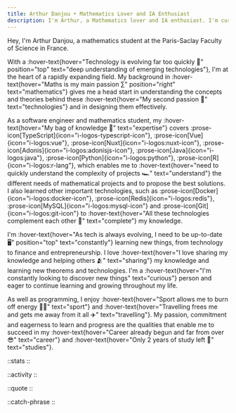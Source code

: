 ```yaml
---
title: Arthur Danjou • Mathematics Lover and IA Enthusiast
description: I'm Arthur, a Mathematics lover and IA enthusiast. I'm currently studying at the University of Paris-Saclay. I'm passionate about Mathematics, Computer Science, and Artificial Intelligence.
---
```


Hey, I'm Arthur Danjou, a mathematics student at the Paris-Saclay Faculty of Science in France.

With a :hover-text{hover="Technology is evolving far too quickly 🤯" position="top" text="deep understanding of emerging technologies"}, I'm at the heart of a rapidly expanding field. My background in :hover-text{hover="Maths is my main passion ∑" position="right" text="mathematics"} gives me a head start in
understanding the
concepts and theories behind these :hover-text{hover="My second passion 📱" text="technologies"} and in designing them
effectively.

As a software engineer and mathematics student, my :hover-text{hover="My bag of knowledge 🎒" text="expertise"} covers
:prose-icon[TypeScript]{icon="i-logos-typescript-icon"},
:prose-icon[Vue]{icon="i-logos:vue"},
:prose-icon[Nuxt]{icon="i-logos:nuxt-icon"},
:prose-icon[Adonis]{icon="i-logos:adonisjs-icon"},
:prose-icon[Java]{icon="i-logos:java"},
:prose-icon[Python]{icon="i-logos:python"},
:prose-icon[R]{icon="i-logos:r-lang"},
which enables me to :hover-text{hover="need to quickly understand the complexity of projects 🏎️" text="understand"} the
different needs of mathematical projects and to propose the best solutions.
I also learned other important technologies, such as
:prose-icon[Docker]{icon="i-logos:docker-icon"},
:prose-icon[Redis]{icon="i-logos:redis"},
:prose-icon[MySQL]{icon="i-logos:mysql-icon"} and
:prose-icon[Git]{icon="i-logos:git-icon"} to :hover-text{hover="All these technologies complement each other 🔗" text="complete"} my knowledge.

I'm :hover-text{hover="As tech is always evolving, I need to be up-to-date 🖥️" position="top" text="constantly"} learning new things, from technology to finance and entrepreneurship. I love :hover-text{hover="I love sharing my knowledge and helping
others 🫂" text="sharing"} my knowledge and learning new theorems and technologies. I'm a :hover-text{hover="I'm constantly looking to discover new things" text="curious"} person and eager to continue learning and growing throughout my life.

As well as programming, I enjoy :hover-text{hover="Sport allows me to burn off energy 🏋️‍♂️" text="sport"} and
:hover-text{hover="Travelling frees me and gets me away from it all ✈️" text="travelling"}. My passion, commitment and eagerness to learn and progress are the qualities that enable me to succeed in my :hover-text{hover="Career already begun and far from over 😎" text="career"} and :hover-text{hover="Only 2 years of study left 💪" text="studies"}.

::stats
::

::activity
::

::quote
::

::catch-phrase
::
